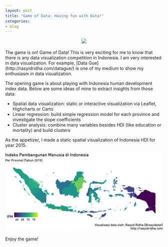 ```yaml
---
layout: post
title: "Game of Data: Having fun with Data!"
categories:
- blog
---
```


<style>
img {
    max-width: 100%;
    height: auto;
}
</style>

<center><a href="http://databoks.katadata.co.id/gameofdata"><img src="https://pbs.twimg.com/card_img/865415922382544896/pVDAmxZ7?format=jpg&name=600x314" width='50%'></a></center>
<br>
The game is on! Game of Data! This is very exciting for me to know that there is any data visualization competition in Indonesia. I am very interested in data visualization. For example, [Data Gue](http://rasyidridha.com/datague/) is one of my medium to show my enthusiasm in data visualization. 

The opening game is about playing with Indonesia human development index data. Below are some ideas of mine to extract insights from those data:

- Spatial data visualization: static or interactive visualization via Leaflet, Highcharts or Carto
- Linear regression: build simple regression model for each province and investigate the slope coefficients
- Cluster analysis: combine many variables besides HDI (like education or mortality) and build clusters

As the appetizer, I made a static spatial visualization of Indonesia HDI for year 2015.

<img src="/images/ipm-2015-peta.png">

Enjoy the game!



